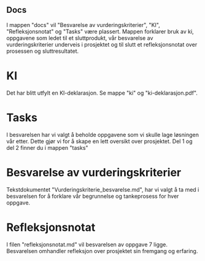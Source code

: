 ## Docs
I mappen "docs" vil "Besvarelse av vurderingskriterier", "KI", "Refleksjonsnotat" og "Tasks" være plassert. Mappen forklarer bruk av ki, oppgavene som ledet til et sluttprodukt, vår besvarelse av vurderingskriterier underveis i prosjektet og til slutt et refleksjonsnotat over prosessen og sluttresultatet.

# KI
Det har blitt utfylt en KI-deklarasjon. Se mappe "ki" og "ki-deklarasjon.pdf".

# Tasks
I besvarelsen har vi valgt å beholde oppgavene som vi skulle lage løsningen vår etter. Dette gjør vi for å skape en lett oversikt over prosjektet. Del 1 og del 2 finner du i mappen "tasks"

# Besvarelse av vurderingskriterier
Tekstdokumentet "Vurderingskriterie_besvarelse.md", har vi valgt å ta med i besvarelsen for å forklare vår begrunnelse og tankeprosess for hver oppgave.

# Refleksjonsnotat
I filen "refleksjonsnotat.md" vil besvarelsen av oppgave 7 ligge. Besvarelsen omhandler refleksjon over prosjektet sin fremgang og erfaring.